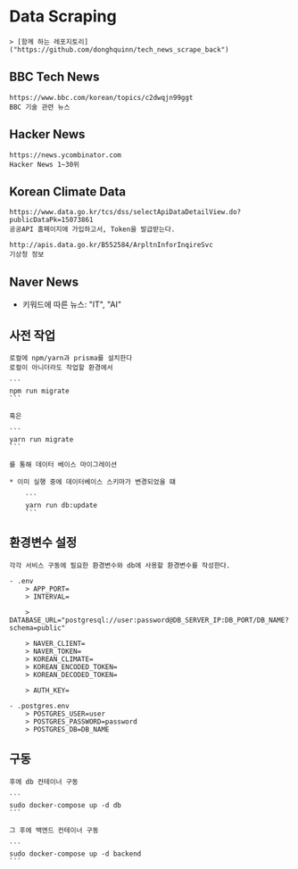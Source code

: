 # Data Scraping
    > [함께 하는 레포지토리]("https://github.com/donghquinn/tech_news_scrape_back")

## BBC Tech News
    https://www.bbc.com/korean/topics/c2dwqjn99ggt
    BBC 기술 관련 뉴스

## Hacker News
    https://news.ycombinator.com
    Hacker News 1~30위

## Korean Climate Data
    https://www.data.go.kr/tcs/dss/selectApiDataDetailView.do?publicDataPk=15073861
    공공API 홈페이지에 가입하고서, Token을 발급받는다.

    http://apis.data.go.kr/B552584/ArpltnInforInqireSvc
    기상청 정보

## Naver News
- 키워드에 따른 뉴스: "IT", "AI"
## 사전 작업

    로컬에 npm/yarn과 prisma를 설치한다
    로컬이 아니더라도 작업할 환경에서

    ```
    npm run migrate
    ```

    혹은

    ```
    yarn run migrate
    ```

    를 통해 데이터 베이스 마이그레이션

    * 이미 실행 중에 데이터베이스 스키마가 변경되었을 떄

        ```
        yarn run db:update
        ```

## 환경변수 설정

    각각 서비스 구동에 필요한 환경변수와 db에 사용할 환경변수를 작성한다.

    - .env
        > APP_PORT=
        > INTERVAL=

        > DATABASE_URL="postgresql://user:password@DB_SERVER_IP:DB_PORT/DB_NAME?schema=public"

        > NAVER_CLIENT=
        > NAVER_TOKEN=
        > KOREAN_CLIMATE=
        > KOREAN_ENCODED_TOKEN=
        > KOREAN_DECODED_TOKEN=

        > AUTH_KEY=

    - .postgres.env
        > POSTGRES_USER=user
        > POSTGRES_PASSWORD=password
        > POSTGRES_DB=DB_NAME

## 구동

    후에 db 컨테이너 구동

    ```
    sudo docker-compose up -d db
    ```

    그 후에 백엔드 컨테이너 구동

    ```
    sudo docker-compose up -d backend
    ```
